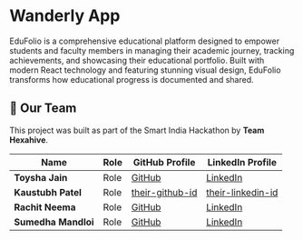# Wanderly App

EduFolio is a comprehensive educational platform designed to empower students and faculty members in managing their academic journey, tracking achievements, and showcasing their educational portfolio. Built with modern React technology and featuring stunning visual design, EduFolio transforms how educational progress is documented and shared.


## 👥 Our Team

This project was built as part of the Smart India Hackathon by **Team Hexahive**.

| Name               | Role                   | GitHub Profile                                     | LinkedIn Profile                                       |
| ------------------ | ---------------------- | -------------------------------------------------- | ------------------------------------------------------ |
| **Toysha Jain** | Role   | [GitHub]() | [LinkedIn]()  |
| **Kaustubh Patel** | Role    | [their-github-id]()    | [their-linkedin-id]()  |
| **Rachit Neema** | Role | [GitHub]()    | [LinkedIn]()    |
| **Sumedha Mandloi**| Role   | [GitHub]() | [LinkedIn]()  |

